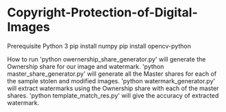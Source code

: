 # Copyright-Protection-of-Digital-Images
Prerequisite
Python 3
pip install numpy
pip install opencv-python


How to run
'python owernership_share_generator.py' will generate the Ownership share for our image and watermark.
'python master_share_generator.py' will generate all the Master shares for each of the sample stolen and modified images.
'python watermark_generator.py' will extract watermarks using the Ownership share with each of the master shares.
'python template_match_res.py' will give the accuracy of extracted watermark.
